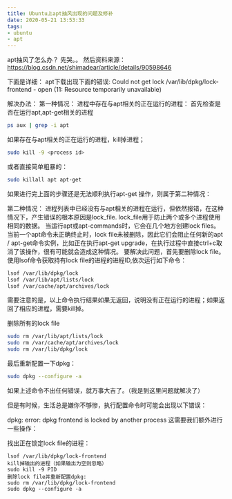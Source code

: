 ```yaml
---
title: Ubuntu上apt抽风出现的问题及修补
date: 2020-05-21 13:53:33
tags:
- ubuntu
- apt
---
```

apt抽风了怎么办？
先哭。。
然后资料来源：https://blog.csdn.net/shimadear/article/details/90598646

下面是详细：
apt下载出现下面的错误:
Could not get lock /var/lib/dpkg/lock-frontend - open (11: Resource temporarily unavailable)

解决办法：
第一种情况：
进程中存在与apt相关的正在运行的进程：
首先检查是否在运行apt,apt-get相关的进程
```bash
ps aux | grep -i apt
```
如果存在与apt相关的正在运行的进程，kill掉进程；
```bash
sudo kill -9 <process id>
```
或者直接简单粗暴的：

```bash
sudo killall apt apt-get
```
如果进行完上面的步骤还是无法顺利执行apt-get 操作，则属于第二种情况：

第二种情况：
进程列表中已经没有与apt相关的进程在运行，但依然报错，在这种情况下，产生错误的根本原因是lock_file. lock_file用于防止两个或多个进程使用相同的数据。 当运行apt或apt-commands时，它会在几个地方创建lock files。 当前一个apt命令未正确终止时，lock file未被删除，因此它们会阻止任何新的apt / apt-get命令实例，比如正在执行apt-get upgrade，在执行过程中直接ctrl+c取消了该操作，很有可能就会造成这种情况。
要解决此问题，首先要删除lock file。
使用lsof命令获取持有lock file的进程的进程ID,依次运行如下命令：

```bash
lsof /var/lib/dpkg/lock
lsof /var/lib/apt/lists/lock
lsof /var/cache/apt/archives/lock
```
需要注意的是，以上命令执行结果如果无返回，说明没有正在运行的进程；如果返回了相应的进程，需要kill掉。

删除所有的lock file
```bash
sudo rm /var/lib/apt/lists/lock
sudo rm /var/cache/apt/archives/lock
sudo rm /var/lib/dpkg/lock
```
最后重新配置一下dpkg：

```bash
sudo dpkg --configure -a
```
如果上述命令不出任何错误，就万事大吉了。（我是到这里问题就解决了）

但是有时候，生活总是嫌你不够惨，执行配置命令时可能会出现以下错误：

dpkg: error: dpkg frontend is locked by another process
这需要我们额外进行一些操作：

找出正在锁定lock file的进程：

```
lsof /var/lib/dpkg/lock-frontend
kill掉输出的进程（如果输出为空则忽略）
sudo kill -9 PID
删除lock file并重新配置dpkg:
sudo rm /var/lib/dpkg/lock-frontend
sudo dpkg --configure -a
```

